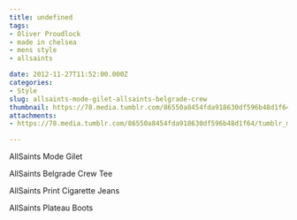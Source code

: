 ```yaml
---
title: undefined
tags:
- Oliver Proudlock
- made in chelsea
- mens style
- allsaints

date: 2012-11-27T11:52:00.000Z
categories:
- Style
slug: allsaints-mode-gilet-allsaints-belgrade-crew
thumbnail: https://78.media.tumblr.com/86550a8454fda918630df596b48d1f64/tumblr_me5ac9nftd1rhrm24o1_r1_540.jpg
attachments:
- https://78.media.tumblr.com/86550a8454fda918630df596b48d1f64/tumblr_me5ac9nftd1rhrm24o1_r1_1280.jpg

---
```


AllSaints Mode Gilet 

  AllSaints Belgrade Crew Tee 

  AllSaints Print Cigarette Jeans 

  AllSaints Plateau Boots
